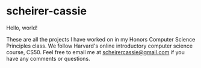 # scheirer-cassie

Hello, world!

These are all the projects I have worked on in my Honors Computer Science Principles class. We follow Harvard's online introductory computer science course, CS50. Feel free to email me at scheirercassie@gmail.com if you have any comments or questions.
